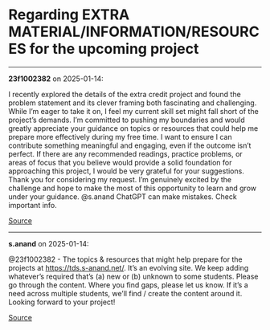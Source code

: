 # Regarding EXTRA MATERIAL/INFORMATION/RESOURCES for the upcoming project


---

**23f1002382** on 2025-01-14:

I recently explored the details of the extra credit project and found the problem statement and its clever framing both fascinating and challenging. While I’m eager to take it on, I feel my current skill set might fall short of the project’s demands. I’m committed to pushing my boundaries and would greatly appreciate your guidance on topics or resources that could help me prepare more effectively during my free time.
I want to ensure I can contribute something meaningful and engaging, even if the outcome isn’t perfect. If there are any recommended readings, practice problems, or areas of focus that you believe would provide a solid foundation for approaching this project, I would be very grateful for your suggestions.
Thank you for considering my request. I’m genuinely excited by the challenge and hope to make the most of this opportunity to learn and grow under your guidance.
@s.anand
ChatGPT can make mistakes. Check important info.

[Source](https://discourse.onlinedegree.iitm.ac.in/t/regarding-extra-material-information-resources-for-the-upcoming-project/163241/1)

---

**s.anand** on 2025-01-14:

@23f1002382 - The topics & resources that might help prepare for the projects at https://tds.s-anand.net/. It’s an evolving site. We keep adding whatever’s required that’s (a) new or (b) unknown to some students.
Please go through the content. Where you find gaps, please let us know. If it’s a need across multiple students, we’ll find / create the content around it.
Looking forward to your project!

[Source](https://discourse.onlinedegree.iitm.ac.in/t/regarding-extra-material-information-resources-for-the-upcoming-project/163241/2)